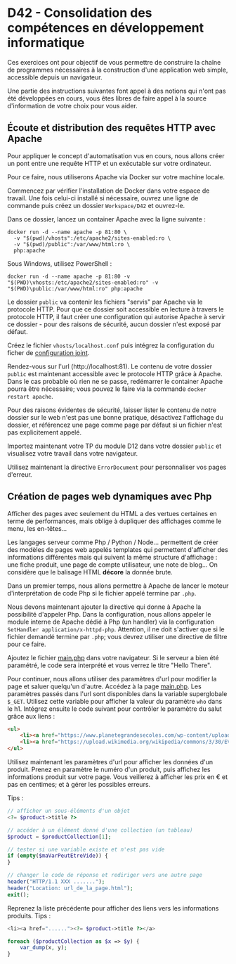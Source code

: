 # D42 - Consolidation des compétences en développement informatique

Ces exercices ont pour objectif de vous permettre de construire la chaîne de programmes nécessaires à la construction d'une application web simple, accessible depuis un navigateur.

Une partie des instructions suivantes font appel à des notions qui n'ont pas été développées en cours, vous êtes libres de faire appel à la source d'information de votre choix pour vous aider.

## Écoute et distribution des requêtes HTTP avec Apache

Pour appliquer le concept d'automatisation vus en cours, nous allons créer un pont entre une requête HTTP et un exécutable sur votre ordinateur.

Pour ce faire, nous utiliserons Apache via Docker sur votre machine locale.

Commencez par vérifier l'installation de Docker dans votre espace de travail.
Une fois celui-ci installé si nécessaire, ouvrez une ligne de commande puis créez un dossier `Workspace/D42` et ouvrez-le.

Dans ce dossier, lancez un container Apache avec la ligne suivante :
```shell
docker run -d --name apache -p 81:80 \
  -v "$(pwd)/vhosts":/etc/apache2/sites-enabled:ro \
  -v "$(pwd)/public":/var/www/html:ro \
  php:apache
```
Sous Windows, utilisez PowerShell :
```shell
docker run -d --name apache -p 81:80 -v "$(PWD)\vhosts:/etc/apache2/sites-enabled:ro" -v "$(PWD)\public:/var/www/html:ro" php:apache
```

Le dossier `public` va contenir les fichiers "servis" par Apache via le protocole HTTP.
Pour que ce dossier soit accessible en lecture à travers le protocole HTTP, il faut créer une configuration qui autorise Apache à servir ce dossier - pour des raisons de sécurité, aucun dossier n'est exposé par défaut.

Créez le fichier `vhosts/localhost.conf` puis intégrez la configuration du ficher de [configuration joint](./vhosts/localhost.conf).

Rendez-vous sur l'url (http://localhost:81).
Le contenu de votre dossier `public` est maintenant accessible avec le protocole HTTP grâce à Apache.
Dans le cas probable où rien ne se passe, redémarrer le container Apache pourra être nécessaire; vous pouvez le faire via la commande `docker restart apache`.

Pour des raisons évidentes de sécurité, laisser lister le contenu de notre dossier sur le web n'est pas une bonne pratique, désactivez l'affichage du dossier, et référencez une page comme page par défaut si un fichier n'est pas explicitement appelé.

Importez maintenant votre TP du module D12 dans votre dossier `public` et visualisez votre travail dans votre navigateur.

Utilisez maintenant la directive `ErrorDocument` pour personnaliser vos pages d'erreur.

## Création de pages web dynamiques avec Php

Afficher des pages avec seulement du HTML a des vertues certaines en terme de performances, mais oblige à dupliquer des affichages comme le menu, les en-têtes...

Les langages serveur comme Php / Python / Node... permettent de créer des modèles de pages web appelés templates qui permettent d'afficher des informations différentes mais qui suivent la même structure d'affichage : une fiche produit, une page de compte utilisateur, une note de blog...
On considère que le balisage HTML **décore** la donnée brute.

Dans un premier temps, nous allons permettre à Apache de lancer le moteur d'interprétation de code Php si le fichier appelé termine par `.php`.

Nous devons maintenant ajouter la directive qui donne à Apache la possibilité d'appeler Php. Dans la configuration, nous allons appeler le module interne de Apache dédié à Php (un handler) via la configuration `SetHandler application/x-httpd-php`. Attention, il ne doit s'activer que si le fichier demandé termine par `.php`; vous devrez utiliser une directive de filtre pour ce faire.

Ajoutez le fichier [main.php](./public/main.php) dans votre navigateur. Si le serveur a bien été paramétré, le code sera interprété et vous verrez le titre "Hello There".

Pour continuer, nous allons utiliser des paramètres d'url pour modifier la page et saluer quelqu'un d'autre.
Accédez à la page [main.php](http://localhost:81/main.php?who=Nyx). Les paramètres passés dans l'url sont disponibles dans la variable superglobale `$_GET`. Utilisez cette variable pour afficher la valeur du paramètre `who` dans le h1.
Intégrez ensuite le code suivant pour contrôler le paramètre du salut grâce aux liens :
```html
<ul>
    <li><a href="https://www.planetegrandesecoles.com/wp-content/uploads/2023/08/anne.jpg.webp">Anne</a></li>
    <li><a href="https://upload.wikimedia.org/wikipedia/commons/3/30/EVA_GREEN_CESAR_2020.jpg">Eva</a></li>
</ul>
```

Utilisez maintenant les paramètres d'url pour afficher les données d'un produit.
Prenez en paramètre le numéro d'un produit, puis affichez les informations produit sur votre page. Vous veillerez à afficher les prix en € et pas en centimes; et à gérer les possibles erreurs.

Tips :
```php
// afficher un sous-éléments d'un objet
<?= $product->title ?>

// accéder à un élément donné d'une collection (un tableau)
$product = $productCollection[1];

// tester si une variable existe et n'est pas vide
if (empty($maVarPeutEtreVide)) {
}

// changer le code de réponse et rediriger vers une autre page
header("HTTP/1.1 XXX .......");
header("Location: url_de_la_page.html");
exit();
```

Reprenez la liste précédente pour afficher des liens vers les informations produits.
Tips :
```php
<li><a href="......"><?= $product->title ?></a>

foreach ($productCollection as $x => $y) {
    var_dump(x, y);
}
```
